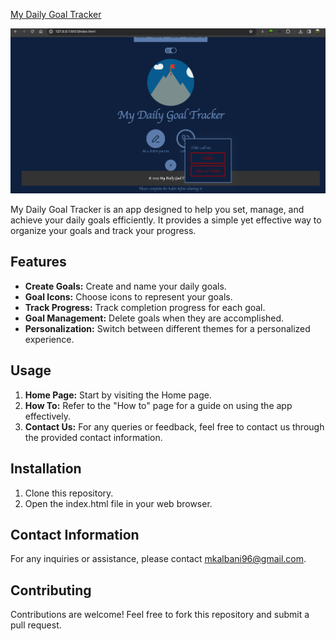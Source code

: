 [My Daily Goal Tracker](https://mkothm.github.io/goal-tracker-app/) 

![My Daily Goal Tracker](images/goal-tracker.png)

My Daily Goal Tracker is an app designed to help you set, manage, and achieve your daily goals efficiently. It provides a simple yet effective way to organize your goals and track your progress.

## Features

- **Create Goals:** Create and name your daily goals.
- **Goal Icons:** Choose icons to represent your goals.
- **Track Progress:** Track completion progress for each goal.
- **Goal Management:** Delete goals when they are accomplished.
- **Personalization:** Switch between different themes for a personalized experience.

## Usage

1. **Home Page:** Start by visiting the Home page.
2. **How To:** Refer to the "How to" page for a guide on using the app effectively.
3. **Contact Us:** For any queries or feedback, feel free to contact us through the provided contact information.

## Installation

1. Clone this repository.
2. Open the index.html file in your web browser.

## Contact Information

For any inquiries or assistance, please contact [mkalbani96@gmail.com](mailto:mkalbani96@gmail.com).

## Contributing

Contributions are welcome! Feel free to fork this repository and submit a pull request.

